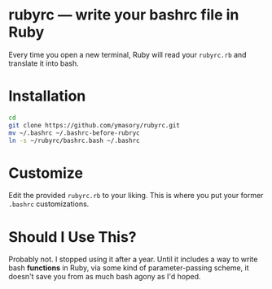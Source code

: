 # rubyrc — write your bashrc file in Ruby #
Every time you open a new terminal, Ruby will read your `rubyrc.rb` and translate it into bash.

# Installation #

```bash
cd
git clone https://github.com/ymasory/rubyrc.git
mv ~/.bashrc ~/.bashrc-before-rubryc
ln -s ~/rubyrc/bashrc.bash ~/.bashrc
```

# Customize #
Edit the provided `rubyrc.rb` to your liking.
This is where you put your former `.bashrc` customizations.

# Should I Use This? #
Probably not. I stopped using it after a year. Until it includes a way to write bash **functions** in Ruby, via some kind of parameter-passing scheme, it doesn't save you from as much bash agony as I'd hoped.
